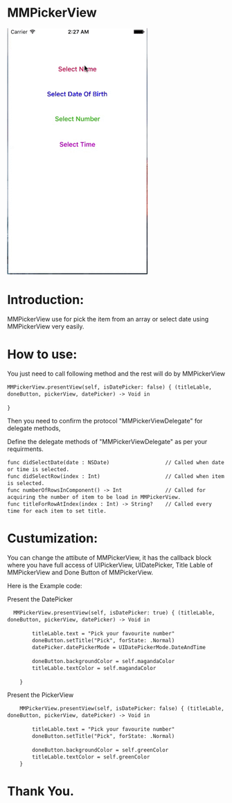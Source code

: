 # MMPickerView

<img src="https://github.com/mmohsin991/MMPickerView/blob/master/MMPickerView1.gif" alt="How to use">


# Introduction: 
MMPickerView use for pick the item from an array or select date using MMPickerView very easily.

# How to use:
You just need to call following method and the rest will do by MMPickerView

    MMPickerView.presentView(self, isDatePicker: false) { (titleLable, doneButton, pickerView, datePicker) -> Void in
    
    }
        
Then you need to confirm the protocol "MMPickerViewDelegate" for delegate methods,

Define the delegate methods of "MMPickerViewDelegate" as per your requirments.

    func didSelectDate(date : NSDate)                  // Called when date or time is selected.
    func didSelectRow(index : Int)                     // Called when item is selected.
    func numberOfRowsInComponent() -> Int              // Called for acquiring the number of item to be load in MMPickerView. 
    func titleForRowAtIndex(index : Int) -> String?    // Called every time for each item to set title.
    
# Custumization:
You can change the attibute of MMPickerView, it has the callback block where you have full access of UIPickerView,
UIDatePicker, Title Lable of MMPickerView and Done Button of MMPickerView.
    
Here is the Example code:

Present the DatePicker

      MMPickerView.presentView(self, isDatePicker: true) { (titleLable, doneButton, pickerView, datePicker) -> Void in
            
            titleLable.text = "Pick your favourite number"
            doneButton.setTitle("Pick", forState: .Normal)
            datePicker.datePickerMode = UIDatePickerMode.DateAndTime
            
            doneButton.backgroundColor = self.magandaColor
            titleLable.textColor = self.magandaColor
            
        }
        
Present the PickerView

        MMPickerView.presentView(self, isDatePicker: false) { (titleLable, doneButton, pickerView, datePicker) -> Void in
            
            titleLable.text = "Pick your favourite number"
            doneButton.setTitle("Pick", forState: .Normal)
            
            doneButton.backgroundColor = self.greenColor
            titleLable.textColor = self.greenColor
        }
    
# Thank You.
